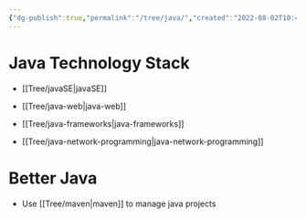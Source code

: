 ```yaml
---
{"dg-publish":true,"permalink":"/tree/java/","created":"2022-08-02T10:41:41.093+08:00","updated":"2023-08-26T19:58:07.433+08:00"}
---
```



# Java Technology Stack

- [[Tree/javaSE\|javaSE]]

- [[Tree/java-web\|java-web]]

- [[Tree/java-frameworks\|java-frameworks]]

- [[Tree/java-network-programming\|java-network-programming]]

# Better Java

- Use [[Tree/maven\|maven]] to manage java projects